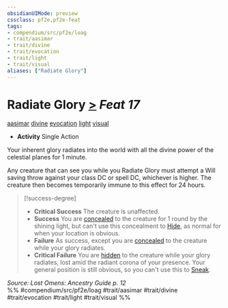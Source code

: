 ```yaml
---
obsidianUIMode: preview
cssclass: pf2e,pf2e-feat
tags:
- compendium/src/pf2e/loag
- trait/aasimar
- trait/divine
- trait/evocation
- trait/light
- trait/visual
aliases: ["Radiate Glory"]
---
```

# Radiate Glory  [>](../../rules/core-rulebook/chapter-9-playing-the-game.md#Actions "Single Action") *Feat 17*  
[aasimar](../../rules/traits/aasimar-apg.md)  [divine](../../rules/traits/divine.md)  [evocation](../../rules/traits/evocation.md)  [light](../../rules/traits/light.md)  [visual](../../rules/traits/visual.md)  

- **Activity** Single Action

Your inherent glory radiates into the world with all the divine power of the celestial planes for 1 minute.

Any creature that can see you while you Radiate Glory must attempt a Will saving throw against your class DC or spell DC, whichever is higher. The creature then becomes temporarily immune to this effect for 24 hours.

> [!success-degree] 
> - **Critical Success** The creature is unaffected.
> - **Success** You are [concealed](../../rules/conditions.md#Concealed) to the creature for 1 round by the shining light, but can't use this concealment to [Hide](../../rules/actions/hide.md), as normal for when your location is obvious.
> - **Failure** As success, except you are [concealed](../../rules/conditions.md#Concealed) to the creature while your glory radiates.
> - **Critical Failure** You are [hidden](../../rules/conditions.md#Hidden) to the creature while your glory radiates, lost amid the radiant corona of your presence. Your general position is still obvious, so you can't use this to [Sneak](../../rules/actions/sneak.md).

*Source: Lost Omens: Ancestry Guide p. 12*  
%% #compendium/src/pf2e/loag #trait/aasimar #trait/divine #trait/evocation #trait/light #trait/visual %%